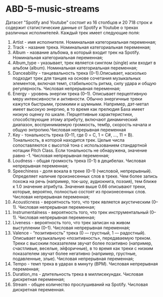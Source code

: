 # ABD-5-music-streams
Датасет "Spotify and Youtube" состоит из 16 столбцов и 20 718 строк и содержит статистические данные от Spotify и Youtube о треках различных исполнителей.
Каждый трек имеет следующие поля:
1. Artist - имя исполнителя. Номинальная категориальная переменная;           
2. Track - назание трека. Номинальная категориальная переменная;             
3. Album - название альбома, в который входит трек на Spotify. Номинальная категориальная переменная;           
4. Album_type - указывает, трек является синглом (single) или входит в альбом (album). Номинальная категориальная переменная;        
5. Danceability - танцевальность трека (0–1).Описывает, насколько подходит трек для танцев на основе сочетания музыкальных элементов, включая темп, стабильность ритма, силу удара и общую регулярность. Числовая непрерывная переменная;
6. Energy - уровень энергии трека (0–1). Описывает перцептивную меру интенсивности и активности. Обычно энергичные треки кажутся быстрыми, громкими и шумными. Например, дэт-метал имеет высокую энергию, в то время как прелюдия Баха имеет низкую оценку по шкале. Перцептивные характеристики, способствующие этому атрибуту, включают динамический диапазон, воспринимаемую громкость, тембр, скорость начала и общую энтропию.Числовая непрерывная переменная
7. Key - тональность трека (0–11, где 0 = C, 1 = C#, …, 11 = B). Тональность, в которой находится трек. Целые числа сопоставляются с высотой тона с использованием стандартной нотации Pitch Class. Если тональность не обнаружена, значение равно -1. Числовая непрерывная переменная;
8. Loudness - общая громкость трека (0-1) в децибелах. Числовая непрерывная переменная;
9. Speechiness - доля вокала в треке (0–1) (числовой, непрерывный). Определяет наличие произнесенных слов в треке. Чем более запись похожа на речь (например, ток-шоу, аудиокнига, поэзия), тем ближе к 1.0 значение атрибута. Значения выше 0.66 описывают треки, которые, вероятно, полностью состоят из произнесенных слов. Числовая непрерывная переменная;
10. Acousticness - вероятность того, что трек является акустическим (0–1). Числовая непрерывная переменная;
11. Instrumentalness - вероятность того, что трек инструментальный (0–1). Числовая непрерывная переменная;
12. Liveness - вероятность того, что трек записан на живом выступлении (0–1). Числовая непрерывная переменная;
13. Valence - “позитивность” трека (0 — грустный, 1 — радостный). Описывает музыкальную «позитивность», передаваемую треком. Треки с высоким показателем звучат более позитивно (например, счастливые, веселые, эйфоричные), в то время как треки с низким показателем звучат более негативно (например, грустные, подавленные, злые). Числовая непрерывная переменная;
14. Tempo - темп трека в ударах в минуту (BPM). Числовая непрерывная переменная;
15. Duration_ms - длительность трека в миллисекундах. Числовая дискретная переменная;
16. Stream - общее количество прослушиваний на Spotify. Числовая дискретная переменная.
